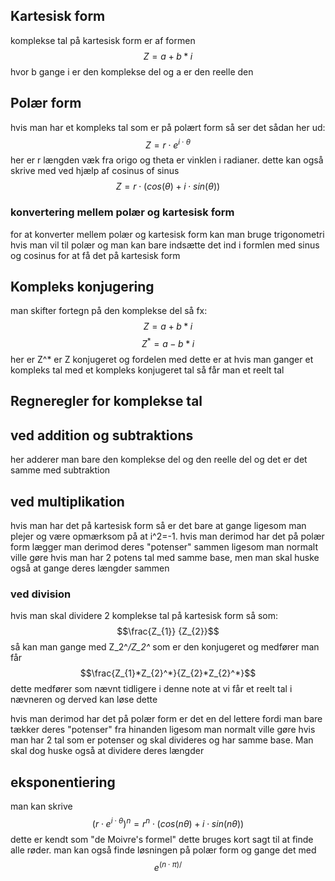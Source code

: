 
## Kartesisk form
komplekse tal på kartesisk form er af formen
$$Z=a+b*i$$
hvor b gange i er den komplekse del og a er den reelle den
## Polær form
hvis man har et kompleks tal som er på polært form så ser det sådan her ud:
$$Z=r \cdot e^{i\cdot\theta}$$
her er r længden væk fra origo og theta er vinklen i radianer.
dette kan også skrive med ved hjælp af cosinus of sinus
$$Z=r \cdot(cos(\theta)+i \cdot sin(\theta))$$
### konvertering mellem polær og kartesisk form 
for at konverter mellem polær og kartesisk form kan man bruge trigonometri hvis man vil til polær og man kan bare indsætte det ind i formlen med sinus og cosinus for at få det på kartesisk form


## Kompleks konjugering
man skifter fortegn på den komplekse del så fx:
$$Z=a+b*i$$
$$Z^*=a-b*i$$
her er Z^* er Z konjugeret og fordelen med dette er at hvis man ganger et kompleks tal med et kompleks konjugeret tal så får man et reelt tal


## Regneregler for komplekse tal
## ved addition og subtraktions
her adderer man bare den komplekse del og den reelle del og det er det samme med subtraktion
## ved multiplikation
hvis man har det på kartesisk form så er det bare at gange ligesom man plejer og være opmærksom på at i^2=-1. hvis man derimod har det på polær form lægger man derimod deres "potenser" sammen ligesom man normalt ville gøre hvis man har 2 potens tal med samme base, men man skal huske også at gange deres længder sammen

### ved division
hvis man skal dividere 2 komplekse tal på kartesisk form så som:
$$\frac{Z_{1}} {Z_{2}}$$ så kan man gange med Z_2^*/Z_2^* som er den konjugeret og medfører man får
$$\frac{Z_{1}*Z_{2}^*}{Z_{2}*Z_{2}^*}$$
dette medfører som nævnt tidligere i denne note at vi får et reelt tal i nævneren og derved kan løse dette

hvis man derimod har det på polær form er det en del lettere fordi man bare tækker deres "potenser" fra hinanden ligesom man normalt ville gøre hvis man har 2 tal som er potenser og skal divideres og har samme base. Man skal dog huske også at dividere deres længder

## eksponentiering
man kan skrive
$$(r \cdot e^{i \cdot\theta})^{n} =r^{n} \cdot(cos(n\theta)+i \cdot sin(n\theta))$$
dette er kendt som "de Moivre's formel"
dette bruges kort sagt til at finde alle røder.
man kan også finde løsningen på polær form og gange det med 
$$e^{(n \cdot \pi)/}$$